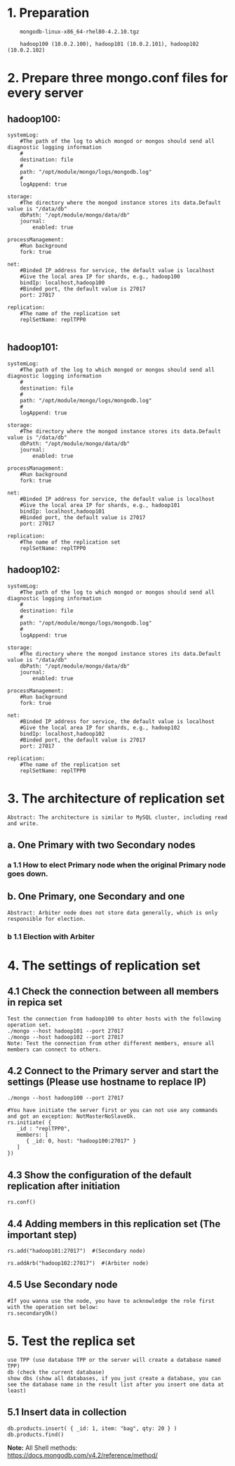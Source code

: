 # 1. Preparation
    
```
    mongodb-linux-x86_64-rhel80-4.2.10.tgz
    
    hadoop100 (10.0.2.100), hadoop101 (10.0.2.101), hadoop102 (10.0.2.102)
```

# 2. Prepare three mongo.conf files for every server

## hadoop100:
    
```
systemLog:
    #The path of the log to which mongod or mongos should send all diagnostic logging information
    #
    destination: file
    #
    path: "/opt/module/mongo/logs/mongodb.log"
    #
    logAppend: true

storage:
    #The directory where the mongod instance stores its data.Default value is "/data/db"
    dbPath: "/opt/module/mongo/data/db"
    journal:
        enabled: true

processManagement:
    #Run background
    fork: true

net:
    #Binded IP address for service, the default value is localhost
    #Give the local area IP for shards, e.g., hadoop100
    bindIp: localhost,hadoop100
    #Binded port, the default value is 27017
    port: 27017

replication:
    #The name of the replication set
    replSetName: replTPP0
 
```    
    
## hadoop101:
```    
systemLog:
    #The path of the log to which mongod or mongos should send all diagnostic logging information
    #
    destination: file
    #
    path: "/opt/module/mongo/logs/mongodb.log"
    #
    logAppend: true

storage:
    #The directory where the mongod instance stores its data.Default value is "/data/db"
    dbPath: "/opt/module/mongo/data/db"
    journal:
        enabled: true

processManagement:
    #Run background
    fork: true

net:
    #Binded IP address for service, the default value is localhost
    #Give the local area IP for shards, e.g., hadoop101
    bindIp: localhost,hadoop101
    #Binded port, the default value is 27017
    port: 27017

replication:
    #The name of the replication set
    replSetName: replTPP0

```    

## hadoop102:
```    
systemLog:
    #The path of the log to which mongod or mongos should send all diagnostic logging information
    #
    destination: file
    #
    path: "/opt/module/mongo/logs/mongodb.log"
    #
    logAppend: true

storage:
    #The directory where the mongod instance stores its data.Default value is "/data/db"
    dbPath: "/opt/module/mongo/data/db"
    journal:
        enabled: true

processManagement:
    #Run background
    fork: true

net:
    #Binded IP address for service, the default value is localhost
    #Give the local area IP for shards, e.g., hadoop102
    bindIp: localhost,hadoop102
    #Binded port, the default value is 27017
    port: 27017

replication:
    #The name of the replication set
    replSetName: replTPP0
```
    

# 3. The architecture of replication set
```
Abstract: The architecture is similar to MySQL cluster, including read and write.
```

## a. One Primary with two Secondary nodes


### a 1.1 How to elect Primary node when the original Primary node goes down.


## b. One Primary, one Secondary and one 
```
Abstract: Arbiter node does not store data generally, which is only responsible for election.
```

### b 1.1 Election with Arbiter


# 4. The settings of replication set
## 4.1 Check the connection between all members in repica set
```
Test the connection from hadoop100 to ohter hosts with the following operation set.
./mongo --host hadoop101 --port 27017
./mongo --host hadoop102 --port 27017
Note: Test the connection from other different members, ensure all members can connect to others.
```

## 4.2 Connect to the Primary server and start the settings (Please use hostname to replace IP)
```
./mongo --host hadoop100 --port 27017  

#You have initiate the server first or you can not use any commands and got an exception: NotMasterNoSlaveOk.
rs.initiate( {
   _id : "replTPP0",
   members: [
      { _id: 0, host: "hadoop100:27017" }
   ]
})

```

## 4.3 Show the configuration of the default replication after initiation
```
rs.conf()
```

## 4.4 Adding members in this replication set (The important step)
```
rs.add("hadoop101:27017")  #(Secondary node)

rs.addArb("hadoop102:27017")  #(Arbiter node)
```

## 4.5 Use Secondary node 
```
#If you wanna use the node, you have to acknowledge the role first with the operation set below:
rs.secondaryOk()
```

# 5. Test the replica set 
```
use TPP (use database TPP or the server will create a database named TPP)
db (check the current database)
show dbs (show all databases, if you just create a database, you can see the database name in the result list after you insert one data at least)
```

## 5.1 Insert data in collection
```
db.products.insert( { _id: 1, item: "bag", qty: 20 } )
db.products.find()
```

**Note:** All Shell methods: https://docs.mongodb.com/v4.2/reference/method/

